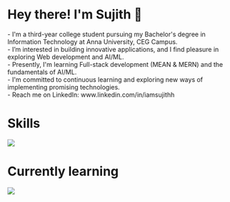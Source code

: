 <h1>Hey there! I'm Sujith 👋</h1>
- I'm a third-year college student pursuing my Bachelor's degree in Information Technology at Anna University, CEG Campus. <br>
- I’m interested in building innovative applications, and I find pleasure in exploring Web development and AI/ML. <br>
- Presently, I'm learning Full-stack development (MEAN & MERN) and the fundamentals of AI/ML. <br>
- I'm committed to continuous learning and exploring new ways of implementing promising technologies. <br>
- Reach me on LinkedIn: www.linkedin.com/in/iamsujithh <br>

<h1>Skills</h1>
<p>
  <a href="https://skillicons.dev">
    <img src="https://skillicons.dev/icons?i=html,css,tailwind,javascript,typescript,react,angular,python,postman" />
  </a>
</p>

<h1>Currently learning</h1>
<a href="https://skillicons.dev">
    <img src="https://skillicons.dev/icons?i=express,mongodb,nodejs,java,spring" />
  </a>

  
<!---
lambdaYouth/lambdaYouth is a ✨ special ✨ repository because its `README.md` (this file) appears on your GitHub profile.
You can click the Preview link to take a look at your changes.
--->
